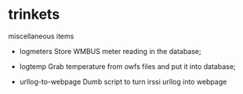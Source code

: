 trinkets
========

miscellaneous items

* logmeters
  Store WMBUS meter reading in the database;

* logtemp
  Grab temperature from owfs files and put it into database;

* urllog-to-webpage
  Dumb script to turn irssi urllog into webpage
